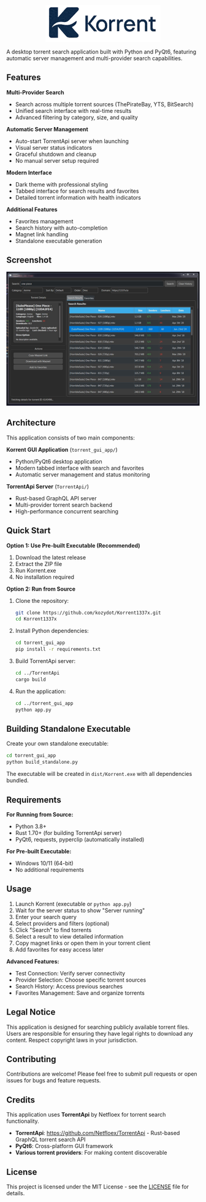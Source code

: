 <div align="center">
  <img src="korrent_logo.png" alt="Korrent Logo" width="300">
</div>

A desktop torrent search application built with Python and PyQt6, featuring automatic server management and multi-provider search capabilities.

## Features

**Multi-Provider Search**
- Search across multiple torrent sources (ThePirateBay, YTS, BitSearch)
- Unified search interface with real-time results
- Advanced filtering by category, size, and quality

**Automatic Server Management**
- Auto-start TorrentApi server when launching
- Visual server status indicators
- Graceful shutdown and cleanup
- No manual server setup required

**Modern Interface**
- Dark theme with professional styling
- Tabbed interface for search results and favorites
- Detailed torrent information with health indicators

**Additional Features**
- Favorites management
- Search history with auto-completion
- Magnet link handling
- Standalone executable generation

## Screenshot

![Application Screenshot](image/image.png)

## Architecture

This application consists of two main components:

**Korrent GUI Application** (`torrent_gui_app/`)
- Python/PyQt6 desktop application
- Modern tabbed interface with search and favorites
- Automatic server management and status monitoring

**TorrentApi Server** (`TorrentApi/`)
- Rust-based GraphQL API server
- Multi-provider torrent search backend
- High-performance concurrent searching

## Quick Start

**Option 1: Use Pre-built Executable (Recommended)**

1. Download the latest release
2. Extract the ZIP file
3. Run Korrent.exe
4. No installation required

**Option 2: Run from Source**

1. Clone the repository:
   ```bash
   git clone https://github.com/kozydot/Korrent1337x.git
   cd Korrent1337x
   ```

2. Install Python dependencies:
   ```bash
   cd torrent_gui_app
   pip install -r requirements.txt
   ```

3. Build TorrentApi server:
   ```bash
   cd ../TorrentApi
   cargo build
   ```

4. Run the application:
   ```bash
   cd ../torrent_gui_app
   python app.py
   ```

## Building Standalone Executable

Create your own standalone executable:

```bash
cd torrent_gui_app
python build_standalone.py
```

The executable will be created in `dist/Korrent.exe` with all dependencies bundled.

## Requirements

**For Running from Source:**
- Python 3.8+
- Rust 1.70+ (for building TorrentApi server)
- PyQt6, requests, pyperclip (automatically installed)

**For Pre-built Executable:**
- Windows 10/11 (64-bit)
- No additional requirements

## Usage

1. Launch Korrent (executable or `python app.py`)
2. Wait for the server status to show "Server running"
3. Enter your search query
4. Select providers and filters (optional)
5. Click "Search" to find torrents
6. Select a result to view detailed information
7. Copy magnet links or open them in your torrent client
8. Add favorites for easy access later

**Advanced Features:**
- Test Connection: Verify server connectivity
- Provider Selection: Choose specific torrent sources
- Search History: Access previous searches
- Favorites Management: Save and organize torrents

## Legal Notice

This application is designed for searching publicly available torrent files. Users are responsible for ensuring they have legal rights to download any content. Respect copyright laws in your jurisdiction.

## Contributing

Contributions are welcome! Please feel free to submit pull requests or open issues for bugs and feature requests.

## Credits

This application uses **TorrentApi** by Netfloex for torrent search functionality.

- **TorrentApi**: https://github.com/Netfloex/TorrentApi - Rust-based GraphQL torrent search API
- **PyQt6**: Cross-platform GUI framework
- **Various torrent providers**: For making content discoverable

## License

This project is licensed under the MIT License - see the [LICENSE](LICENSE) file for details.
